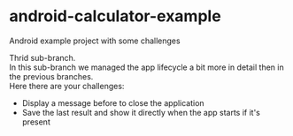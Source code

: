 # android-calculator-example
Android example project with some challenges

Thrid sub-branch.<br/>
In this sub-branch we managed the app lifecycle a bit more in detail then in the previous branches.<br/>
Here there are your challenges:<br/>
<ul>
<li>Display a message before to close the application</li>
<li>Save the last result and show it directly when the app starts if it's present</li>
</ul>
